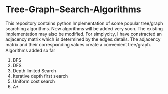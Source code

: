 # Tree-Graph-Search-Algorithms
This repository contains python Implementation of some popular tree/graph searching algorithms. New algorithms will be added very soon. The existing implementation may also be modified. For simplycity, I have constracted an adjacency matrix which is determined by the edges details. The adjacency matrix and their corresponding values create a convenient tree/graph.
Algorithms added so far
1. BFS
2. DFS
3. Depth limited Search
4. Iterative depth first search
5. Uniform cost search
6. A* 
